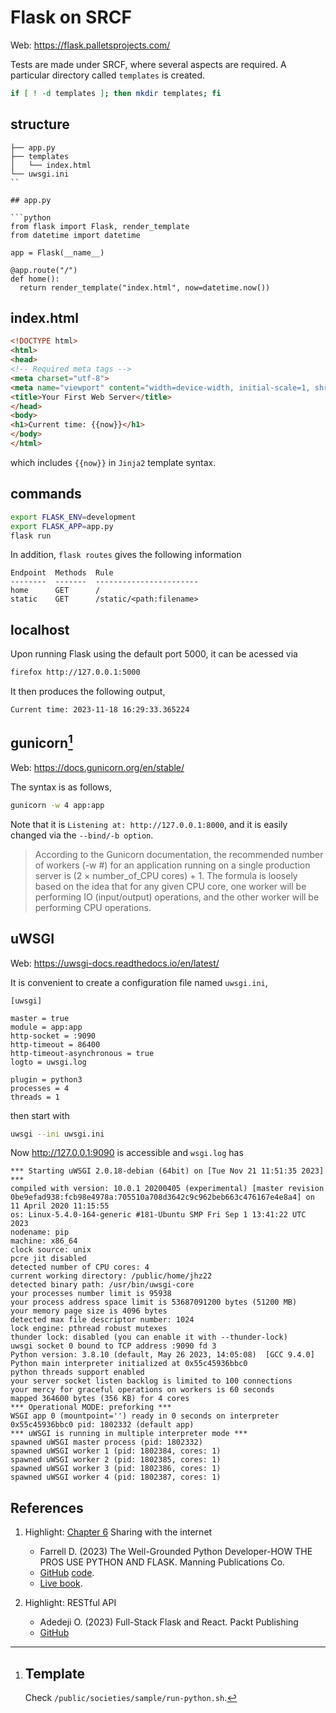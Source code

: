 # Flask on SRCF

Web: <https://flask.palletsprojects.com/>

Tests are made under SRCF, where several aspects are required. A particular directory called `templates` is created.

```bash
if [ ! -d templates ]; then mkdir templates; fi
```

## structure

```
├── app.py
├── templates
│   └── index.html
└── uwsgi.ini
``

## app.py

```python
from flask import Flask, render_template
from datetime import datetime

app = Flask(__name__)

@app.route("/")
def home():
  return render_template("index.html", now=datetime.now())
```

## index.html

```html
<!DOCTYPE html>
<html>
<head>
<!-- Required meta tags -->
<meta charset="utf-8">
<meta name="viewport" content="width=device-width, initial-scale=1, shrink-to-fit=no">
<title>Your First Web Server</title>
</head>
<body>
<h1>Current time: {{now}}</h1>
</body>
</html>
```

which includes `{{now}}` in `Jinja2` template syntax.

## commands

```bash
export FLASK_ENV=development
export FLASK_APP=app.py
flask run
```

In addition, `flask routes` gives the following information

```
Endpoint  Methods  Rule
--------  -------  -----------------------
home      GET      /
static    GET      /static/<path:filename>
```

## localhost

Upon running Flask using the default port 5000, it can be acessed via

```bash
firefox http://127.0.0.1:5000
```

It then produces the following output,

```
Current time: 2023-11-18 16:29:33.365224
```

## gunicorn[^srcf]

Web: <https://docs.gunicorn.org/en/stable/>

The syntax is as follows,

```bash
gunicorn -w 4 app:app
```

Note that it is `Listening at: http://127.0.0.1:8000`, and it is easily changed via the `--bind/-b option`.

> According to the Gunicorn documentation, the recommended number of workers (-w #) for an application running on a single production server is (2 × number_of_CPU cores) + 1. The formula is loosely based on the idea that for any given CPU core, one worker will be performing IO (input/output) operations, and the other worker will be performing CPU operations.

## uWSGI

Web: <https://uwsgi-docs.readthedocs.io/en/latest/>

It is convenient to create a configuration file named `uwsgi.ini`, 

```
[uwsgi]

master = true
module = app:app
http-socket = :9090
http-timeout = 86400
http-timeout-asynchronous = true
logto = uwsgi.log

plugin = python3
processes = 4
threads = 1
```

then start with

```bash
uwsgi --ini uwsgi.ini
```

Now http://127.0.0.1:9090 is accessible and `wsgi.log` has

```
*** Starting uWSGI 2.0.18-debian (64bit) on [Tue Nov 21 11:51:35 2023] ***
compiled with version: 10.0.1 20200405 (experimental) [master revision 0be9efad938:fcb98e4978a:705510a708d3642c9c962beb663c476167e4e8a4] on 11 April 2020 11:15:55
os: Linux-5.4.0-164-generic #181-Ubuntu SMP Fri Sep 1 13:41:22 UTC 2023
nodename: pip
machine: x86_64
clock source: unix
pcre jit disabled
detected number of CPU cores: 4
current working directory: /public/home/jhz22
detected binary path: /usr/bin/uwsgi-core
your processes number limit is 95938
your process address space limit is 53687091200 bytes (51200 MB)
your memory page size is 4096 bytes
detected max file descriptor number: 1024
lock engine: pthread robust mutexes
thunder lock: disabled (you can enable it with --thunder-lock)
uwsgi socket 0 bound to TCP address :9090 fd 3
Python version: 3.8.10 (default, May 26 2023, 14:05:08)  [GCC 9.4.0]
Python main interpreter initialized at 0x55c45936bbc0
python threads support enabled
your server socket listen backlog is limited to 100 connections
your mercy for graceful operations on workers is 60 seconds
mapped 364600 bytes (356 KB) for 4 cores
*** Operational MODE: preforking ***
WSGI app 0 (mountpoint='') ready in 0 seconds on interpreter 0x55c45936bbc0 pid: 1802332 (default app)
*** uWSGI is running in multiple interpreter mode ***
spawned uWSGI master process (pid: 1802332)
spawned uWSGI worker 1 (pid: 1802384, cores: 1)
spawned uWSGI worker 2 (pid: 1802385, cores: 1)
spawned uWSGI worker 3 (pid: 1802386, cores: 1)
spawned uWSGI worker 4 (pid: 1802387, cores: 1)
```

## References

1. Highlight: [Chapter 6](../c6) Sharing with the internet
    - Farrell D. (2023) The Well-Grounded Python Developer-HOW THE PROS USE PYTHON AND FLASK. Manning Publications Co.
    - [GitHub](https://github.com/writeson) [code](https://github.com/writeson/the-well-grounded-python-developer).
    - [Live book](https://livebook.manning.com/book/the-well-grounded-python-developer/).

2. Highlight: RESTful API
    - Adedeji O. (2023) Full-Stack Flask and React. Packt Publishing
    - [GitHub](https://github.com/PacktPublishing/Full-Stack-Flask-and-React)

[^srcf]:

    ## Template

    Check `/public/societies/sample/run-python.sh`.

